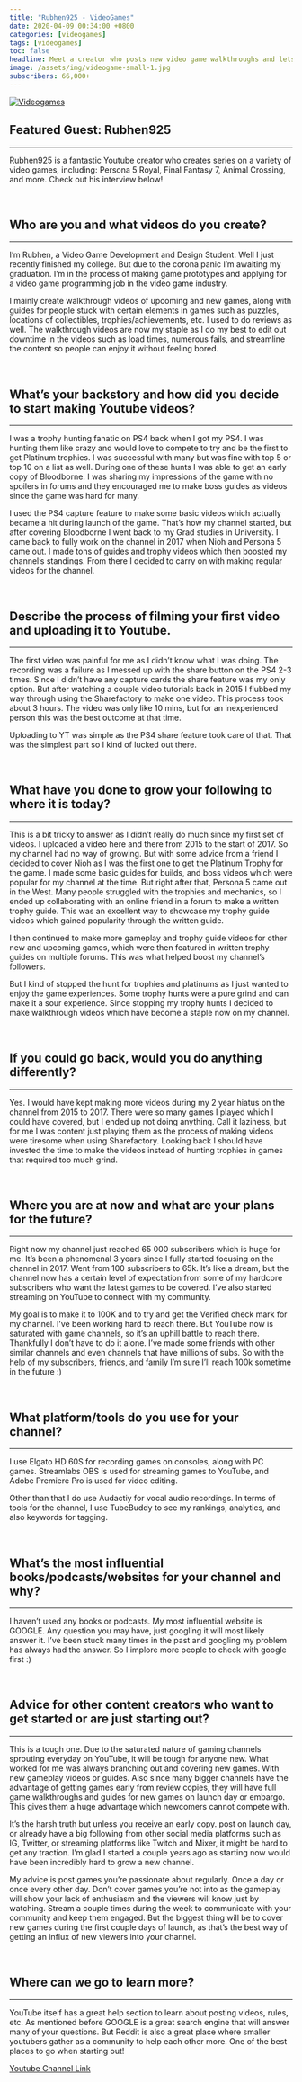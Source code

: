 ```yaml
---
title: "Rubhen925 - VideoGames"
date: 2020-04-09 00:34:00 +0800
categories: [videogames]
tags: [videogames]
toc: false
headline: Meet a creator who posts new video game walkthroughs and lets plays, as a guide for his 66,000 subscribers.
image: /assets/img/videogame-small-1.jpg
subscribers: 66,000+
---
```


[![Videogames](/assets/img/videogame-1.png)](https://www.youtube.com/user/raijumc925/featured)

## Featured Guest: Rubhen925
_______________________

Rubhen925 is a fantastic Youtube creator who creates series on a variety of video games, including: Persona 5 Royal, Final Fantasy 7, Animal Crossing, and more. Check out his interview below!

&nbsp;
&nbsp;
&nbsp;
## Who are you and what videos do you create?
_____________________________________________

I’m Rubhen, a Video Game Development and Design Student. Well I just recently finished my college. But due to the corona panic I’m awaiting my graduation. I’m in the process of making game prototypes and applying for a video game programming job in the video game industry.

I mainly create walkthrough videos of upcoming and new games, along with guides for people stuck with certain elements in games such as puzzles, locations of collectibles, trophies/achievements, etc. I used to do reviews as well. The walkthrough videos are now my staple as I do my best to edit out downtime in the videos such as load times, numerous fails, and streamline the content so people can enjoy it without feeling bored.

&nbsp;
&nbsp;
&nbsp;
## What’s your backstory and how did you decide to start making Youtube videos?
_______________________________________________________________________________

I was a trophy hunting fanatic on PS4 back when I got my PS4. I was hunting them like crazy and would love to compete to try and be the first to get Platinum trophies. I was successful with many but was fine with top 5 or top 10 on a list as well. During one of these hunts I was able to get an early copy of Bloodborne. I was sharing my impressions of the game with no spoilers in forums and they encouraged me to make boss guides as videos since the game was hard for many.

I used the PS4 capture feature to make some basic videos which actually became a hit during launch of the game. That’s how my channel started, but after covering Bloodborne I went back to my Grad studies in University. I came back to fully work on the channel in 2017 when Nioh and Persona 5 came out. I made tons of guides and trophy videos which then boosted my channel’s standings. From there I decided to carry on with making regular videos for the channel.

&nbsp;
&nbsp;
&nbsp;
## Describe the process of filming your first video and uploading it to Youtube.
________________________________________________________________________________

The first video was painful for me as I didn’t know what I was doing. The recording was a failure as I messed up with the share button on the PS4 2-3 times. Since I didn’t have any capture cards the share feature was my only option. But after watching a couple video tutorials back in 2015 I flubbed my way through using the Sharefactory to make one video. This process took about 3 hours. The video was only like 10 mins, but for an inexperienced person this was the best outcome at that time.

Uploading to YT was simple as the PS4 share feature took care of that. That was the simplest part so I kind of lucked out there.



&nbsp;
&nbsp;
&nbsp;
## What have you done to grow your following to where it is today?
__________________________________________________________________

This is a bit tricky to answer as I didn’t really do much since my first set of videos. I uploaded a video here and there from 2015 to the start of 2017. So my channel had no way of growing. But with some advice from a friend I decided to cover Nioh as I was the first one to get the Platinum Trophy for the game. I made some basic guides for builds, and boss videos which were popular for my channel at the time.
But right after that, Persona 5 came out in the West. Many people struggled with the trophies and mechanics, so I ended up collaborating with an online friend in a forum to make a written trophy guide. This was an excellent way to showcase my trophy guide videos which gained popularity through the written guide.

I then continued to make more gameplay and trophy guide videos for other new and upcoming games, which were then featured in written trophy guides on multiple forums. This was what helped boost my channel’s followers.

But I kind of stopped the hunt for trophies and platinums as I just wanted to enjoy the game experiences. Some trophy hunts were a pure grind and can make it a sour experience. Since stopping my trophy hunts I decided to make walkthrough videos which have become a staple now on my channel.

&nbsp;
&nbsp;
&nbsp;
## If you could go back, would you do anything differently?
___________________________________________________________

Yes. I would have kept making more videos during my 2 year hiatus on the channel from 2015 to 2017. There were so many games I played which I could have covered, but I ended up not doing anything. Call it laziness, but for me I was content just playing them as the process of making videos were tiresome when using Sharefactory. Looking back I should have invested the time to make the videos instead of hunting trophies in games that required too much grind.


&nbsp;
&nbsp;
&nbsp;
## Where you are at now and what are your plans for the future?
_______________________________________________________________

Right now my channel just reached 65 000 subscribers which is huge for me. It’s been a phenomenal 3 years since I fully started focusing on the channel in 2017. Went from 100 subscribers to 65k. It’s like a dream, but the channel now has a certain level of expectation from some of my hardcore subscribers who want the latest games to be covered. I’ve also started streaming on YouTube to connect with my community.

My goal is to make it to 100K and to try and get the Verified check mark for my channel. I’ve been working hard to reach there. But YouTube now is saturated with game channels, so it’s an uphill battle to reach there. Thankfully I don’t have to do it alone. I’ve made some friends with other similar channels and even channels that have millions of subs. So with the help of my subscribers, friends, and family I’m sure I’ll reach 100k sometime in the future :)



&nbsp;
&nbsp;
&nbsp;
## What platform/tools do you use for your channel?
___________________________________________________

I use Elgato HD 60S for recording games on consoles, along with PC games. Streamlabs OBS is used for streaming games to YouTube, and Adobe Premiere Pro is used for video editing.

Other than that I do use Audactiy for vocal audio recordings. In terms of tools for the channel, I use TubeBuddy to see my rankings, analytics, and also keywords for tagging.


&nbsp;
&nbsp;
&nbsp;
## What’s the most influential books/podcasts/websites for your channel and why?
________________________________________________________________________________

I haven’t used any books or podcasts. My most influential website is GOOGLE. Any question you may have, just googling it will most likely answer it. I’ve been stuck many times in the past and googling my problem has always had the answer. So I implore more people to check with google first :)

&nbsp;
&nbsp;
&nbsp;
## Advice for other content creators who want to get started or are just starting out?
______________________________________________________________________________________

This is a tough one. Due to the saturated nature of gaming channels sprouting everyday on YouTube, it will be tough for anyone new. What worked for me was always branching out and covering new games. With new gameplay videos or guides. Also since many bigger channels have the advantage of getting games early from review copies, they will have full game walkthroughs and guides for new games on launch day or embargo. This gives them a huge advantage which newcomers cannot compete with.

It’s the harsh truth but unless you receive an early copy. post on launch day, or already have a big following from other social media platforms such as IG, Twitter, or streaming platforms like Twitch and Mixer, it might be hard to get any traction. I’m glad I started a couple years ago as starting now would have been incredibly hard to grow a new channel.

My advice is post games you’re passionate about regularly. Once a day or once every other day. Don’t cover games you’re not into as the gameplay will show your lack of enthusiasm and the viewers will know just by watching. Stream a couple times during the week to communicate with your community and keep them engaged. But the biggest thing will be to cover new games during the first couple days of launch, as that’s the best way of getting an influx of new viewers into your channel.


&nbsp;
&nbsp;
&nbsp;
## Where can we go to learn more?
_________________________________

YouTube itself has a great help section to learn about posting videos, rules, etc. As mentioned before GOOGLE is a great search engine that will answer many of your questions. But Reddit is also a great place where smaller youtubers gather as a community to help each other more. One of the best places to go when starting out!

[Youtube Channel Link](https://www.youtube.com/channel/UCu22OwNLoiCTfqR4HC76cvA)
